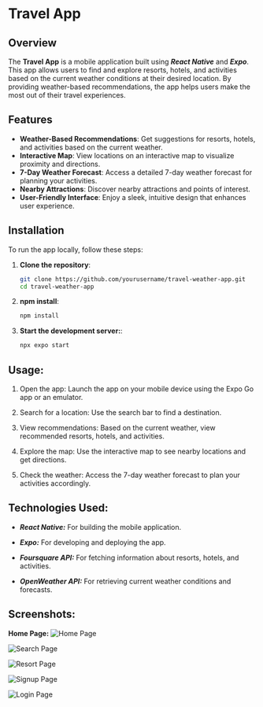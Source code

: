 # Travel App

## Overview
The **Travel App** is a mobile application built using ***React Native*** and ***Expo***. This app allows users to find and explore resorts, hotels, and activities based on the current weather conditions at their desired location. By providing weather-based recommendations, the app helps users make the most out of their travel experiences.

## Features
- **Weather-Based Recommendations**: Get suggestions for resorts, hotels, and activities based on the current weather.
- **Interactive Map**: View locations on an interactive map to visualize proximity and directions.
- **7-Day Weather Forecast**: Access a detailed 7-day weather forecast for planning your activities.
- **Nearby Attractions**: Discover nearby attractions and points of interest.
- **User-Friendly Interface**: Enjoy a sleek, intuitive design that enhances user experience.

## Installation
To run the app locally, follow these steps:

1. **Clone the repository**:
   ```bash
   git clone https://github.com/yourusername/travel-weather-app.git
   cd travel-weather-app

1. **npm install**:
   ```bash
   npm install

1. **Start the development server:**:
   ```bash
   npx expo start


## Usage: 
1. Open the app: Launch the app on your mobile device using the Expo Go app or an emulator.

2. Search for a location: Use the search bar to find a destination.

3. View recommendations: Based on the current weather, view recommended resorts, hotels, and activities.

4. Explore the map: Use the interactive map to see nearby locations and get directions.

5. Check the weather: Access the 7-day weather forecast to plan your activities accordingly.


## Technologies Used:

- ***React Native:*** For building the mobile application.

- ***Expo:*** For developing and deploying the app.

- ***Foursquare API:*** For fetching information about resorts, hotels, and activities.

- ***OpenWeather API:*** For retrieving current weather conditions and forecasts.


## Screenshots:

**Home Page:**
![Home Page](assets/Images/HomePage.png)

![Search Page](assets/Images/Search02.png)

![Resort Page](assets/Images/Resort.png)

![Signup Page](assets/Images/SignUp.png)

![Login Page](assets/Images/Login.png)


